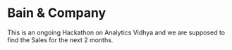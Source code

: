 # Bain & Company
This is an ongoing Hackathon on Analytics Vidhya and we are supposed to find the Sales for the next 2 months.
